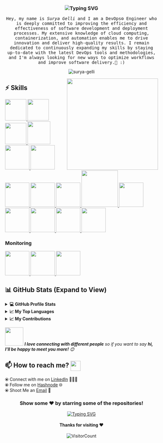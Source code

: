 <!-- <p align="left"> <img src="https://komarev.com/ghpvc/?username=surya-gelli&label=Profile%20views&color=0e75b6&style=flat" alt="surya-gelli" /> </p>

<h1 align="center">Hi , I'm Surya <img src="https://media.giphy.com/media/hvRJCLFzcasrR4ia7z/giphy.gif" width="35"></h1>
 -->

<h3 align="center" <a href="https://git.io/typing-svg"><img src="https://readme-typing-svg.demolab.com?font=monoscope&weight=500&size=30&duration=3000&pause=800&center=true&vCenter=true&width=435&lines=Hi+there%2C+I'm+Surya+Gelli%3B+I+hope+you're+doing+well%3B+Enjoy+your+time%3A)" alt="Typing SVG" /></a></h3>
 
<p align="center" >
  <samp>
    Hey, my name is <em>Surya Gelli</em> and I am a DevOps⚙️ Engineer who is deeply committed to improving the efficiency and effectiveness of software development and deployment processes. My extensive knowledge of cloud computing, containerization, and automation enables me to drive innovation and deliver high-quality results. I remain dedicated to continuously expanding my skills by staying up-to-date with the latest DevOps tools and methodologies, and I'm always looking for new ways to optimize workflows and improve software delivery.🤖 :)
  </samp>
  <br/>
</p>

<p align="center"><img align="center" src="https://github-readme-streak-stats.herokuapp.com/?user=surya-gelli&theme=algolia" alt="surya-gelli" /></p>

<img align='right' src="https://media.giphy.com/media/jRf5fsn8G6YaogAWxn/giphy.gif" width="300">

## :zap: Skills

   <a href="https://www.linux.org/" target="_blank" />
    <img src="https://cdn.jsdelivr.net/gh/devicons/devicon/icons/linux/linux-original.svg"  height="70" />
  </a>
   <a href="https://aws.amazon.com/" target="_blank" >
    <img src="https://cdn.jsdelivr.net/gh/devicons/devicon/icons/aws/aws-original.svg"  height="70" />
  </a> 
  <a href="https://cloud.google.com/" target="_blank" >
    <img src="https://cdn.jsdelivr.net/gh/devicons/devicon/icons/googlecloud/googlecloud-original.svg"  height="70" />
  </a>
  <a href="https://azure.microsoft.com/" target="_blank" >
    <img src="https://cdn.jsdelivr.net/gh/devicons/devicon/icons/azure/azure-original.svg"  height="75" />
  </a>
  <a href="https://www.docker.com/" target="_blank" >
    <img src="https://cdn.jsdelivr.net/gh/devicons/devicon/icons/docker/docker-original.svg"  height="80" /> 
  </a>
  <a href="https://kubernetes.io/" target="_blank" >
    <img src="https://cdn.jsdelivr.net/gh/devicons/devicon/icons/kubernetes/kubernetes-plain.svg"  height="80" />
  </a>
  <a href="https://helm.sh/" target="_blank" >
    <img src="https://cdn.jsdelivr.net/gh/devicons/devicon/icons/helm/helm-original.svg"  height="80" />
  </a> 
  <a href="https://argoproj.github.io/cd/" target="_blank" >
    <img src="https://cdn.jsdelivr.net/gh/devicons/devicon/icons/argo/argo-original.svg"  height="80" />
  </a>
  <a href="https://docs.gitlab.com/ee/ci/" target="_blank" >
    <img src="https://cdn.jsdelivr.net/gh/devicons/devicon/icons/gitlab/gitlab-original.svg"  height="80" />
  </a>
  <a href="https://www.terraform.io/" target="_blank" >
    <img src="https://cdn.jsdelivr.net/gh/devicons/devicon/icons/terraform/terraform-original.svg" width="120" />
  </a>
   </a>
    <a href="https://www.jenkins.io/" target="_blank" >
    <img src="https://cdn.jsdelivr.net/gh/devicons/devicon/icons/jenkins/jenkins-original.svg" height="80" />
  </a>
  <a href="https://www.ansible.com/" target="_blank" >
    <img src="https://cdn.jsdelivr.net/gh/devicons/devicon/icons/ansible/ansible-original.svg"  height="80" />
  </a>
 </a>
    <a href="https://pages.github.com/?(null)" target="_blank" >
   <img src="https://media.giphy.com/media/kH1DBkPNyZPOk0BxrM/giphy.gif" width="80" />
  </a>
 </a>
  <a href="https://code.visualstudio.com/" target="_blank" >
    <img src="https://cdn.jsdelivr.net/gh/devicons/devicon/icons/vscode/vscode-original.svg"  height="80" /> 
  </a>
  <a href="https://golang.org/" target="_blank" >
    <img src="https://cdn.jsdelivr.net/gh/devicons/devicon/icons/go/go-original.svg"  height="80" />
  </a>
  
  ### Monitoring
  
 <p float="left">
  <a href="https://grafana.com/" target="_blank" >
    <img src="https://cdn.jsdelivr.net/gh/devicons/devicon/icons/grafana/grafana-original.svg" height="80" />
  </a>
  <a href="https://prometheus.io/" target="_blank" >
    <img src="https://cdn.jsdelivr.net/gh/devicons/devicon/icons/prometheus/prometheus-original.svg" height="80" />
  </a>
  <a href="https://www.dynatrace.com/" target="_blank" >
    <img src="https://github.com/SuryaGelli/SuryaGelli/blob/main/Dynatrace_Logo_color_negative_vertical.png" height="80" />
  </a>
</p>

## 📊 GitHub Stats (Expand to View) 
  
 <details>
  <summary><b>💻 GitHub Profile Stats</b></summary>
   
<p>&nbsp;<img align="center" src="http://github-profile-summary-cards.vercel.app/api/cards/stats?username=surya-gelli&theme=2077" alt="surya-gelli" /></p>

</details>

  <details>
  <summary><b>📈 My Top Languages</b></summary>

<p><img align="left" src="http://github-profile-summary-cards.vercel.app/api/cards/repos-per-language?username=surya-gelli&theme=aura" alt="surya-gelli" /></p>

<p><img align="center" src="http://github-profile-summary-cards.vercel.app/api/cards/most-commit-language?username=surya-gelli&theme=aura" alt="surya-gelli" /></p>

</details> 

  <details>
  <summary><b>📈 My Contributions</b></summary>
   
<p>&nbsp;<img align="center" src="http://github-profile-summary-cards.vercel.app/api/cards/profile-details?username=surya-gelli&theme=great_gatsby" alt="surya-gelli" /></p>
 

</details>

<img src="https://media.giphy.com/media/LnQjpWaON8nhr21vNW/giphy.gif" width="60"> <em><b>I love connecting with different people</b> so if you want to say <b>hi, I'll be happy to meet you more!</b> 😊</em>
   
## 📫 How to reach me? <img align="center" src="https://github.com/SuryaGelli/my_readme.md/blob/363fac5a1173a4727253e8e4a54104b604e5875b/Handshake.gif" height="33px" />

  ⦿ Connect with me on [LinkedIn](https://www.linkedin.com/in/surya-gelli/) 👨🏻‍💻 <br>
  ⦿ Follow me on [Hashnode](https://surya-gelli.hashnode.dev/) 🌐 <br>
  ⦿ Shoot Me an [Email](mailto:surya.gelli@example.com) 💌 <br>

<div align="center">

### Show some ❤️ by starring some of the repositories!
<p align="center"><a href="https://git.io/typing-svg"><img src="https://readme-typing-svg.demolab.com?font=monoscope&weight=500&size=30&duration=3000&pause=800&color=60F74D&background=5A56FF00&center=true&vCenter=true&width=435&lines=Thanks%2C+You're+Awesome+%3A)" alt="Typing SVG" /></a></p>

#### Thanks for visiting :heart:
![VisitorCount](https://profile-counter.glitch.me/surya-gelli/count.svg)
